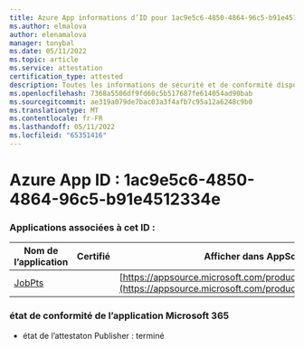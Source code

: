 ```yaml
---
title: Azure App informations d’ID pour 1ac9e5c6-4850-4864-96c5-b91e4512334e
ms.author: elmalova
author: elenamalova
manager: tonybal
ms.date: 05/11/2022
ms.topic: article
ms.service: attestation
certification_type: attested
description: Toutes les informations de sécurité et de conformité disponibles pour 1ac9e5c6-4850-4864-96c5-b91e4512334e.
ms.openlocfilehash: 7368a5506df9fd60c5b517687fe614054ad90bab
ms.sourcegitcommit: ae319a079de7bac03a3f4afb7c95a12a6248c9b0
ms.translationtype: MT
ms.contentlocale: fr-FR
ms.lasthandoff: 05/11/2022
ms.locfileid: "65351416"
---
```

# <a name="azure-app-id-1ac9e5c6-4850-4864-96c5-b91e4512334e"></a>Azure App ID : 1ac9e5c6-4850-4864-96c5-b91e4512334e


### <a name="apps-associated-with-this-id"></a>Applications associées à cet ID :
| **Nom de l’application** | **Certifié** | **Afficher dans AppSource** |
|--------------|---------------|-----------------------|
| [JobPts](../forward/WA200001849.md) |  | [https://appsource.microsoft.com/product/office/WA200001849](https://appsource.microsoft.com/product/office/WA200001849) |

### <a name="microsoft-365-app-compliance-status"></a>état de conformité de l’application Microsoft 365
- état de l’attestaton Publisher : terminé
